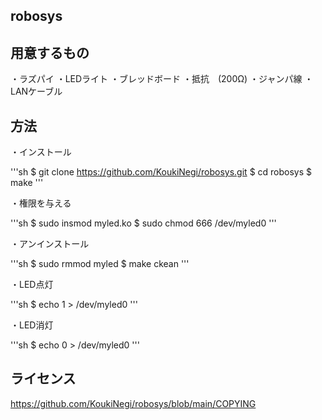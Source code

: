 ## robosys

## 用意するもの

・ラズパイ
・LEDライト
・ブレッドボード
・抵抗　(200Ω)
・ジャンパ線
・LANケーブル

## 方法

・インストール

'''sh
$ git clone https://github.com/KoukiNegi/robosys.git
$ cd robosys
$ make
'''

・権限を与える

'''sh
$ sudo insmod myled.ko
$ sudo chmod 666 /dev/myled0
'''

・アンインストール

'''sh
$ sudo rmmod myled
$ make ckean
'''

・LED点灯

'''sh
$ echo 1 > /dev/myled0
'''

・LED消灯

'''sh
$ echo 0 > /dev/myled0
'''

## ライセンス
https://github.com/KoukiNegi/robosys/blob/main/COPYING
